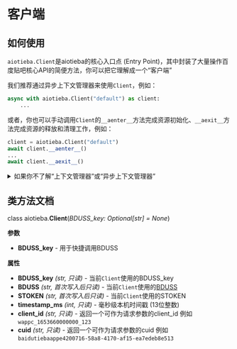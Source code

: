 # 客户端

## 如何使用

`aiotieba.Client`是aiotieba的核心入口点 (Entry Point)，其中封装了大量操作百度贴吧核心API的简便方法，你可以把它理解成一个“客户端”

我们推荐通过异步上下文管理器来使用`Client`，例如：

```python
async with aiotieba.Client("default") as client:
    ...
```

或者，你也可以手动调用`Client`的`__aenter__`方法完成资源初始化、`__aexit__`方法完成资源的释放和清理工作，例如：

```python
client = aiotieba.Client("default")
await client.__aenter__()
...
await client.__aexit__()
```

<details markdown="1"><summary>如果你不了解“上下文管理器”或“异步上下文管理器”</summary>

你可以阅读以下文章快速入门

+ [python黑魔法-上下文管理器](https://piaosanlang.gitbooks.io/faq/content/tornado/pythonhei-mo-6cd5-shang-xia-wen-guan-li-qi-ff08-contextor.html) 中文解读上下文管理器
+ [详解asyncio之异步上下文管理器](https://cloud.tencent.com/developer/article/1488125) 中文解读异步上下文管理器
+ [PEP-492](https://peps.python.org/pep-0492/#asynchronous-context-managers-and-async-with) 异步上下文管理器的PEP标准
+ [Why do we need `async for` and `async with`?](https://stackoverflow.com/questions/67092070/why-do-we-need-async-for-and-async-with) 深入解读`async for`和`async with`的作用

</details>

## 类方法文档

class aiotieba.**Client**(*BDUSS_key: Optional[str] = None*)

<div class="docstring" markdown="1">

**参数**

+ **BDUSS_key** - 用于快捷调用BDUSS

</div>

<div class="docstring" markdown="1">

**属性**

+ **BDUSS_key** *(str, 只读)* - 当前`Client`使用的BDUSS_key
+ **BDUSS** *(str, 首次写入后只读)* - 当前`Client`使用的[BDUSS](../tutorial/quickstart.md#BDUSS)
+ **STOKEN** *(str, 首次写入后只读)* - 当前`Client`使用的STOKEN
+ **timestamp_ms** *(int, 只读)* - 毫秒级本机时间戳 (13位整数)
+ **client_id** *(str, 只读)* - 返回一个可作为请求参数的client_id 例如`wappc_1653660000000_123`
+ **cuid** *(str, 只读)* - 返回一个可作为请求参数的cuid 例如`baidutiebaappe4200716-58a8-4170-af15-ea7edeb8e513`

</div>
